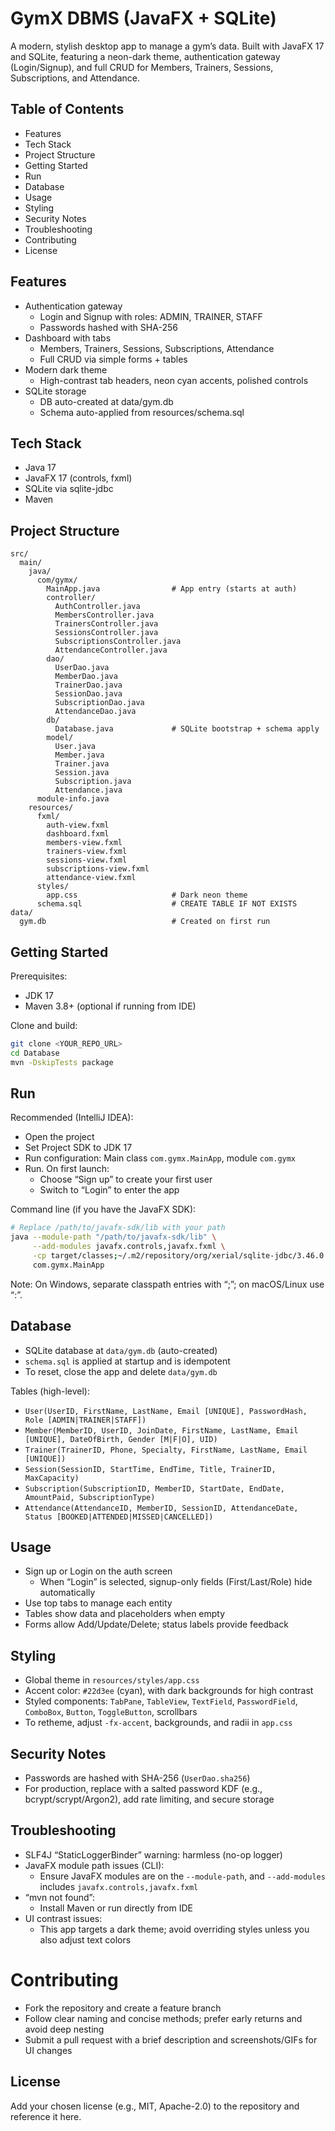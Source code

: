 # GymX DBMS (JavaFX + SQLite)

A modern, stylish desktop app to manage a gym’s data. Built with JavaFX 17 and SQLite, featuring a neon-dark theme, authentication gateway (Login/Signup), and full CRUD for Members, Trainers, Sessions, Subscriptions, and Attendance.

## Table of Contents
- Features
- Tech Stack
- Project Structure
- Getting Started
- Run
- Database
- Usage
- Styling
- Security Notes
- Troubleshooting
- Contributing
- License

## Features
- Authentication gateway
  - Login and Signup with roles: ADMIN, TRAINER, STAFF
  - Passwords hashed with SHA-256
- Dashboard with tabs
  - Members, Trainers, Sessions, Subscriptions, Attendance
  - Full CRUD via simple forms + tables
- Modern dark theme
  - High-contrast tab headers, neon cyan accents, polished controls
- SQLite storage
  - DB auto-created at data/gym.db
  - Schema auto-applied from resources/schema.sql

## Tech Stack
- Java 17
- JavaFX 17 (controls, fxml)
- SQLite via sqlite-jdbc
- Maven

## Project Structure
```text
src/
  main/
    java/
      com/gymx/
        MainApp.java                # App entry (starts at auth)
        controller/
          AuthController.java
          MembersController.java
          TrainersController.java
          SessionsController.java
          SubscriptionsController.java
          AttendanceController.java
        dao/
          UserDao.java
          MemberDao.java
          TrainerDao.java
          SessionDao.java
          SubscriptionDao.java
          AttendanceDao.java
        db/
          Database.java             # SQLite bootstrap + schema apply
        model/
          User.java
          Member.java
          Trainer.java
          Session.java
          Subscription.java
          Attendance.java
      module-info.java
    resources/
      fxml/
        auth-view.fxml
        dashboard.fxml
        members-view.fxml
        trainers-view.fxml
        sessions-view.fxml
        subscriptions-view.fxml
        attendance-view.fxml
      styles/
        app.css                     # Dark neon theme
      schema.sql                    # CREATE TABLE IF NOT EXISTS
data/
  gym.db                            # Created on first run
```

## Getting Started
Prerequisites:
- JDK 17
- Maven 3.8+ (optional if running from IDE)

Clone and build:
```bash
git clone <YOUR_REPO_URL>
cd Database
mvn -DskipTests package
```

## Run
Recommended (IntelliJ IDEA):
- Open the project
- Set Project SDK to JDK 17
- Run configuration: Main class `com.gymx.MainApp`, module `com.gymx`
- Run. On first launch:
  - Choose “Sign up” to create your first user
  - Switch to “Login” to enter the app

Command line (if you have the JavaFX SDK):
```bash
# Replace /path/to/javafx-sdk/lib with your path
java --module-path "/path/to/javafx-sdk/lib" \
     --add-modules javafx.controls,javafx.fxml \
     -cp target/classes;~/.m2/repository/org/xerial/sqlite-jdbc/3.46.0.0/sqlite-jdbc-3.46.0.0.jar \
     com.gymx.MainApp
```
Note: On Windows, separate classpath entries with “;”; on macOS/Linux use “:”.

## Database
- SQLite database at `data/gym.db` (auto-created)
- `schema.sql` is applied at startup and is idempotent
- To reset, close the app and delete `data/gym.db`

Tables (high-level):
- `User(UserID, FirstName, LastName, Email [UNIQUE], PasswordHash, Role [ADMIN|TRAINER|STAFF])`
- `Member(MemberID, UserID, JoinDate, FirstName, LastName, Email [UNIQUE], DateOfBirth, Gender [M|F|O], UID)`
- `Trainer(TrainerID, Phone, Specialty, FirstName, LastName, Email [UNIQUE])`
- `Session(SessionID, StartTime, EndTime, Title, TrainerID, MaxCapacity)`
- `Subscription(SubscriptionID, MemberID, StartDate, EndDate, AmountPaid, SubscriptionType)`
- `Attendance(AttendanceID, MemberID, SessionID, AttendanceDate, Status [BOOKED|ATTENDED|MISSED|CANCELLED])`

## Usage
- Sign up or Login on the auth screen
  - When “Login” is selected, signup-only fields (First/Last/Role) hide automatically
- Use top tabs to manage each entity
- Tables show data and placeholders when empty
- Forms allow Add/Update/Delete; status labels provide feedback

## Styling
- Global theme in `resources/styles/app.css`
- Accent color: `#22d3ee` (cyan), with dark backgrounds for high contrast
- Styled components: `TabPane`, `TableView`, `TextField`, `PasswordField`, `ComboBox`, `Button`, `ToggleButton`, scrollbars
- To retheme, adjust `-fx-accent`, backgrounds, and radii in `app.css`

## Security Notes
- Passwords are hashed with SHA-256 (`UserDao.sha256`)
- For production, replace with a salted password KDF (e.g., bcrypt/scrypt/Argon2), add rate limiting, and secure storage

## Troubleshooting
- SLF4J “StaticLoggerBinder” warning: harmless (no-op logger)
- JavaFX module path issues (CLI):
  - Ensure JavaFX modules are on the `--module-path`, and `--add-modules` includes `javafx.controls,javafx.fxml`
- “mvn not found”:
  - Install Maven or run directly from IDE
- UI contrast issues:
  - This app targets a dark theme; avoid overriding styles unless you also adjust text colors

# Contributing
- Fork the repository and create a feature branch
- Follow clear naming and concise methods; prefer early returns and avoid deep nesting
- Submit a pull request with a brief description and screenshots/GIFs for UI changes

## License
Add your chosen license (e.g., MIT, Apache-2.0) to the repository and reference it here.
